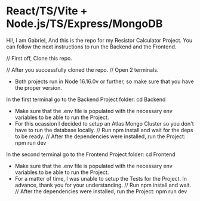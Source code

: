 
# React/TS/Vite + Node.js/TS/Express/MongoDB

Hi!,
I am Gabriel,
And this is the repo for my Resistor Calculator Project. You can follow the next instructions to run the Backend and the Frontend.

// First off, Clone this repo.

// After you successfully cloned the repo.
// Open 2 terminals.
* Both projects run in Node 16.16.0v or further, so make sure that you have the proper version.

In the first terminal go to the Backend Project folder: cd Backend
* Make sure that the .env file is populated with the necessary env variables to be able to run the Project.
* For this ocassion I decided to setup an Atlas Mongo Cluster so you don't have to run the database locally.
// Run npm install and wait for the deps to be ready.
// After the dependencies were installed, run the Project: npm run dev

In the second terminal go to the Frontend Project folder: cd Frontend
* Make sure that the .env file is populated with the necessary env variables to be able to run the Project.
* For a matter of time, I was unable to setup the Tests for the Project. In advance, thank you for your understanding.
// Run npm install and wait.
// After the dependencies were installed, run the Project: npm run dev
